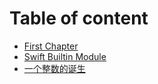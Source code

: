# Table of content

* [First Chapter](chapter1.md)
* [Swift Builtin Module](swift-builtin-module.md)
* [一个整数的诞生](birth_of_unit32.md)
